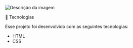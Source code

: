 ![Descrição da imagem](https://efficient-sloth-d85.notion.site/image/https%3A%2F%2Fs3-us-west-2.amazonaws.com%2Fsecure.notion-static.com%2F97df845c-bb24-4f2e-a018-2aa08a93eac0%2FUntitled.png?table=block&id=5162bb88-4d58-4d36-9773-1d7d8a094924&spaceId=08f749ff-d06d-49a8-a488-9846e081b224&width=2000&userId=&cache=v2)


🚀 Tecnologias 

Esse projeto foi desenvolvido com as seguintes tecnologias:

- HTML
- CSS
